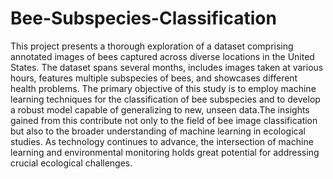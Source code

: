 # Bee-Subspecies-Classification
This project presents a thorough exploration of a dataset comprising annotated images of bees captured across diverse locations in the United States. The dataset spans several months, includes images taken at various hours, features multiple subspecies of bees, and showcases different health problems. The primary objective of this study is to employ machine learning techniques for the classification of bee subspecies and to develop a robust model capable of generalizing to new, unseen data.The insights gained from this contribute not only to the field of bee image classification but also to the broader understanding of machine learning in ecological studies. As technology continues to advance, the intersection of machine learning and environmental monitoring holds great potential for addressing crucial ecological challenges.
